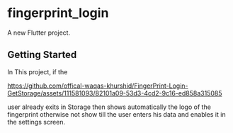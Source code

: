 # fingerprint_login

A new Flutter project.

## Getting Started

In This project, if the 

https://github.com/offical-waqas-khurshid/FingerPrint-Login-GetStorage/assets/111581093/82101a09-53d3-4cd2-9c16-ed858a315085

user already exits in Storage then shows automatically the logo of the fingerprint otherwise not show till the user enters his data and enables it in the settings screen.



